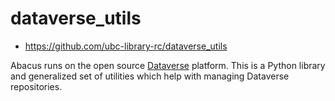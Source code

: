 # dataverse_utils  
* <https://github.com/ubc-library-rc/dataverse_utils>

Abacus runs on the open source [Dataverse](https://dataverse.harvard.edu) platform. This is a Python library and generalized set of utilities which help with managing Dataverse repositories.
